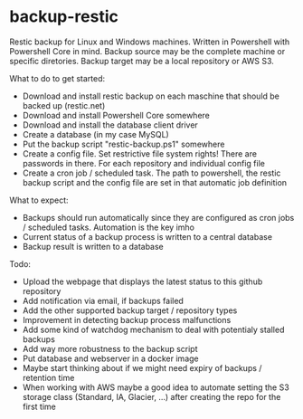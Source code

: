 # backup-restic
Restic backup for Linux and Windows machines. Written in Powershell with Powershell Core in mind.
Backup source may be the complete machine or specific diretories.
Backup target may be a local repository or AWS S3.


What to do to get started:
- Download and install restic backup on each maschine that should be backed up (restic.net)
- Download and install Powershell Core somewhere
- Download and install the database client driver 
- Create a database (in my case MySQL) 
- Put the backup script "restic-backup.ps1" somewhere
- Create a config file. Set restrictive file system rights! There are passwords in there. For each repository and individual config file
- Create a cron job / scheduled task. The path to powershell, the restic backup script and the config file are set in that automatic job definition


What to expect:
- Backups should run automatically since they are configured as cron jobs / scheduled tasks. Automation is the key imho
- Current status of a backup process is written to a central database
- Backup result is written to a database


Todo:
- Upload the webpage that displays the latest status to this github repository
- Add notification via email, if backups failed
- Add the other supported backup target / repository types
- Improvement in detecting backup process malfunctions
- Add some kind of watchdog mechanism to deal with potentialy stalled backups
- Add way more robustness to the backup script
- Put database and webserver in a docker image
- Maybe start thinking about if we might need expiry of backups / retention time
- When working with AWS maybe a good idea to automate setting the S3 storage class (Standard, IA, Glacier, ...) after creating the repo for the first time
